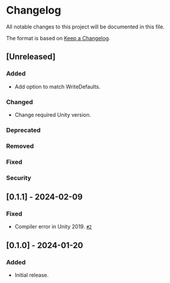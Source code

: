 # Changelog

All notable changes to this project will be documented in this file.

The format is based on [Keep a Changelog](https://keepachangelog.com/en/1.1.0/).

## [Unreleased]
### Added
- Add option to match WriteDefaults.

### Changed
- Change required Unity version.

### Deprecated

### Removed

### Fixed

### Security

## [0.1.1] - 2024-02-09
### Fixed
- Compiler error in Unity 2019. [`#2`](https://github.com/nekobako/GestureWeightSmoothing/pull/2)

## [0.1.0] - 2024-01-20
### Added
- Initial release.
